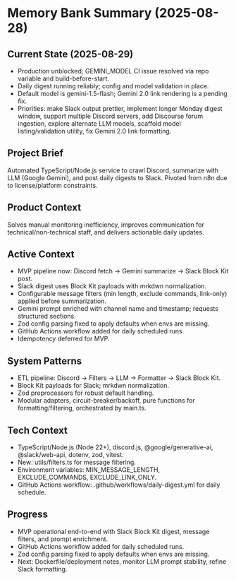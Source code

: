# Memory Bank Summary (2025-08-28)

## Current State (2025-08-29)
- Production unblocked; GEMINI_MODEL CI issue resolved via repo variable and build-before-start.
- Daily digest running reliably; config and model validation in place.
- Default model is gemini-1.5-flash; Gemini 2.0 link rendering is a pending fix.
- Priorities: make Slack output prettier, implement longer Monday digest window, support multiple Discord servers, add Discourse forum ingestion, explore alternate LLM models, scaffold model listing/validation utility, fix Gemini 2.0 link formatting.

## Project Brief
Automated TypeScript/Node.js service to crawl Discord, summarize with LLM (Google Gemini), and post daily digests to Slack. Pivoted from n8n due to license/platform constraints.

## Product Context
Solves manual monitoring inefficiency, improves communication for technical/non-technical staff, and delivers actionable daily updates.

## Active Context
- MVP pipeline now: Discord fetch → Gemini summarize → Slack Block Kit post.
- Slack digest uses Block Kit payloads with mrkdwn normalization.
- Configurable message filters (min length, exclude commands, link-only) applied before summarization.
- Gemini prompt enriched with channel name and timestamp; requests structured sections.
- Zod config parsing fixed to apply defaults when envs are missing.
- GitHub Actions workflow added for daily scheduled runs.
- Idempotency deferred for MVP.

## System Patterns
- ETL pipeline: Discord → Filters → LLM → Formatter → Slack Block Kit.
- Block Kit payloads for Slack; mrkdwn normalization.
- Zod preprocessors for robust default handling.
- Modular adapters, circuit-breaker/backoff, pure functions for formatting/filtering, orchestrated by main.ts.

## Tech Context
- TypeScript/Node.js (Node 22+), discord.js, @google/generative-ai, @slack/web-api, dotenv, zod, vitest.
- New: utils/filters.ts for message filtering.
- Environment variables: MIN_MESSAGE_LENGTH, EXCLUDE_COMMANDS, EXCLUDE_LINK_ONLY.
- GitHub Actions workflow: .github/workflows/daily-digest.yml for daily schedule.

## Progress
- MVP operational end-to-end with Slack Block Kit digest, message filters, and prompt enrichment.
- GitHub Actions workflow added for daily scheduled runs.
- Zod config parsing fixed to apply defaults when envs are missing.
- Next: Dockerfile/deployment notes, monitor LLM prompt stability, refine Slack formatting.
